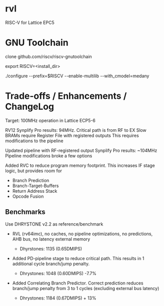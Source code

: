 # rvl
RISC-V for Lattice EPC5


# GNU Toolchain
clone github.com/riscv/riscv-gnutoolchain

export RISCV=<install_dir>

./configure --prefix=$RISCV --enable-multilib --with_cmodel=medany


# Trade-offs / Enhancements / ChangeLog
Target: 100MHz operation in Lattice ECP5-6

RV12 Synplify Pro results: 94MHz. Critical path is from RF to EX
Slow BRAMs require Register File with registered outputs
This requires modifications to the pipeline

Updated pipeline with RF-registered output
Synplify Pro results: ~104MHz
Pipeline modifications broke a few options

Added RVC to reduce program memory footprint. This increases IF stage logic, but provides room for
- Branch Prediction
- Branch-Target-Buffers
- Return Address Stack
- Opcode Fusion

## Benchmarks
Use DHRYSTONE v2.2 as reference/benchmark

- RVL (rv64imc), no caches, no pipeline optimizations, no predictions, AHB bus, no latency external memory
  - Dhyrstones: 1135 (0.65DMIPS)

- Added PD-pipeline stage to reduce critical path. This results in 1 additional cycle branch/jump penalty.
  - Dhrystones: 1048 (0.60DMIPS) -7.7%

- Added Correlating Branch Predictor. Correct prediction reduces branch/jump penalty from 3 to 1 cycles (excluding external bus latency)
  - Dhrystones: 1184 (0.67DMIPS) + 13%

